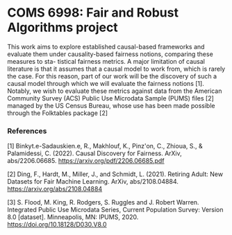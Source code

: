 # COMS 6998: Fair and Robust Algorithms project

This work aims to explore established causal-based frameworks and evaluate
them under causality-based fairness notions, comparing these measures to sta-
tistical fairness metrics. A major limitation of causal literature is that it assumes
that a causal model to work from, which is rarely the case. For this reason, part
of our work will be the discovery of such a causal model through which we will
evaluate the fairness notions [1]. Notably, we wish to evaluate these metrics
against data from the American Community Survey (ACS) Public Use Microdata Sample (PUMS) files [2] managed by the US Census Bureau, whose use has been made possible through the Folktables package [2]


### References
<a id="1">[1]</a> 
Binkyt.e-Sadauskien.e, R., Makhlouf, K., Pinz'on, C., Zhioua, S., & Palamidessi, C. (2022). Causal Discovery for Fairness. ArXiv, abs/2206.06685. https://arxiv.org/pdf/2206.06685.pdf

<a id="1">[2]</a> 
Ding, F., Hardt, M., Miller, J., and Schmidt, L. (2021). Retiring Adult: New Datasets for Fair Machine Learning. ArXiv, abs/2108.04884. https://arxiv.org/abs/2108.04884

<a id="2">[3]</a> 
S. Flood, M. King, R. Rodgers, S. Ruggles and J. Robert Warren.  Integrated Public Use Microdata Series, Current Population Survey: Version 8.0 [dataset].  Minneapolis, MN: IPUMS, 2020. https://doi.org/10.18128/D030.V8.0

